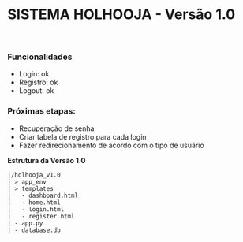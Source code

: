 <h1>SISTEMA HOLHOOJA - Versão 1.0</h1>
<br>
<h3>Funcionalidades</h3>

- Login: ok
- Registro: ok
- Logout: ok

<h3>Próximas etapas:</h3>

- Recuperação de senha
- Criar tabela de registro para cada login
- Fazer redirecionamento de acordo com o tipo de usuário

**Estrutura da Versão 1.0**
```
|/holhooja_v1.0
| > app_env
| > templates
|   - dashboard.html
|   - home.html
|   - login.html
|   - register.html
| - app.py
| - database.db
```
